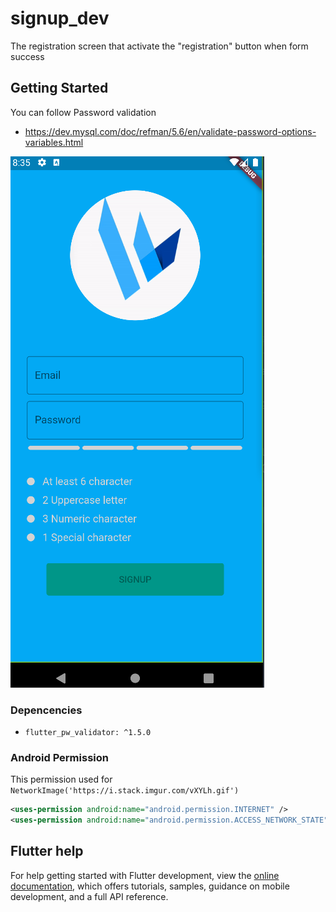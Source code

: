 # signup_dev

The registration screen that activate the "registration" button when form success

## Getting Started

You can follow Password validation
- https://dev.mysql.com/doc/refman/5.6/en/validate-password-options-variables.html

![img.png](img.png)

### Depencencies
- `flutter_pw_validator: ^1.5.0`

### Android Permission

This permission used for `NetworkImage('https://i.stack.imgur.com/vXYLh.gif')`

```xml
<uses-permission android:name="android.permission.INTERNET" />
<uses-permission android:name="android.permission.ACCESS_NETWORK_STATE" />
```

## Flutter help
For help getting started with Flutter development, view the
[online documentation](https://docs.flutter.dev/), which offers tutorials,
samples, guidance on mobile development, and a full API reference.
